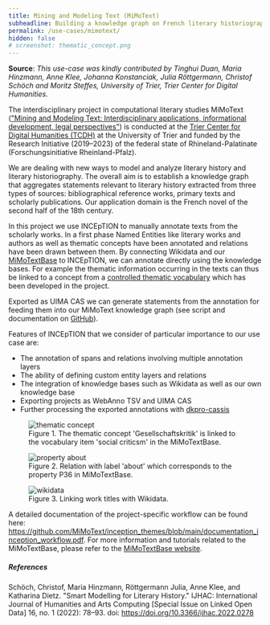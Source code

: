 ```yaml
---
title: Mining and Modeling Text (MiMoText)
subheadline: Building a knowledge graph on French literary historiography
permalink: /use-cases/mimotext/
hidden: false
# screenshot: thematic_concept.png
---
```


**Source**: <i>This use-case was kindly contributed by Tinghui Duan, Maria Hinzmann, Anne Klee, Johanna Konstanciak, Julia Röttgermann, Christof Schöch and Moritz Steffes, University of Trier, Trier Center for Digital Humanities.</i>

The interdisciplinary project in computational literary studies MiMoText (["Mining and Modeling Text: Interdisciplinary applications, informational development, legal perspectives"][1]) is conducted at the [Trier Center for Digital Humanities (TCDH)][2] at the University of Trier and funded by the Research Initiative (2019–2023) of the federal state of Rhineland-Palatinate (Forschungsinitiative Rheinland-Pfalz).

We are dealing with new ways to model and analyze literary history and literary historiography. The overall aim is to establish a knowledge graph that aggregates statements relevant to literary history extracted from three types of sources: bibliographical reference works, primary texts and scholarly publications. Our application domain is the French novel of the second half of the 18th century.

In this project we use INCEpTION to manually annotate texts from the scholarly works. In a first phase Named Entities like literary works and authors as well as thematic concepts have been annotated and relations have been drawn between them. By connecting Wikidata and our [MiMoTextBase][3] to INCEpTION, we can annotate directly using the knowledge bases. For example the thematic information occurring in the texts can thus be linked to a concept from a [controlled thematic vocabulary][4] which has been developed in the project.

Exported as UIMA CAS we can generate statements from the annotation for feeding them into our MiMoText knowledge graph (see script and documentation on [GitHub][5]).

Features of INCEpTION that we consider of particular importance to our use case are:

* The annotation of spans and relations involving multiple annotation layers
* The ability of defining custom entity layers and relations
* The integration of knowledge bases such as Wikidata as well as our own knowledge base
* Exporting projects as WebAnno TSV and UIMA CAS
* Further processing the exported annotations with [dkpro-cassis][6]


<figure id="figure1">
  <img src="thematic_concept.png" alt="thematic concept"/>
  <figcaption>Figure 1. The thematic concept 'Gesellschaftskritik' is linked to the vocabulary item 'social criticsm' in the MiMoTextBase.</figcaption>
</figure>

<figure id="figure2">
  <img src="property_about.png" alt="property about"/>
  <figcaption>Figure 2. Relation with label 'about' which corresponds to the property P36 in MiMoTextBase.</figcaption>
</figure>

<figure id="figure3">
  <img src="wikidata.png" alt="wikidata"/>
  <figcaption>Figure 3. Linking work titles with Wikidata.</figcaption>
</figure>

A detailed documentation of the project-specific workflow can be found here: https://github.com/MiMoText/inception_themes/blob/main/documentation_inception_workflow.pdf.
For more information and tutorials related to the MiMoTextBase, please refer to the [MiMoTextBase website][7].

##### References
Schöch, Christof, Maria Hinzmann, Röttgermann Julia, Anne Klee, and Katharina Dietz. "Smart Modelling for Literary History." IJHAC: International Journal of Humanities and Arts Computing [Special Issue on Linked Open Data] 16, no. 1 (2022): 78–93. doi: https://doi.org/10.3366/ijhac.2022.0278

[1]: https://www.mimotext.uni-trier.de/en
[2]: https://tcdh.uni-trier.de/en
[3]: https://data.mimotext.uni-trier.de/wiki/Main_Page
[4]: https://github.com/MiMoText/vocabularies/blob/main/thematic_vocabulary.tsv
[5]: https://github.com/MiMoText/inception_themes
[6]: https://github.com/dkpro/dkpro-cassis
[7]: https://docs.mimotext.uni-trier.de

